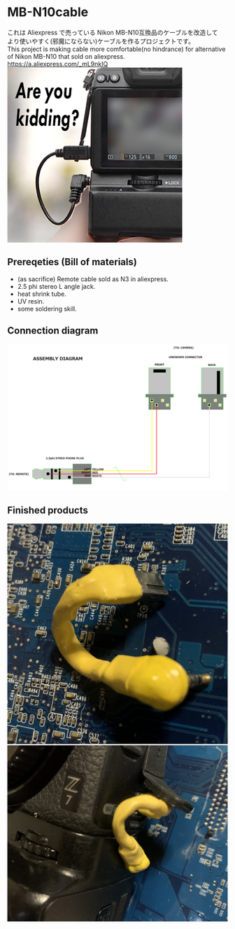 # MB-N10cable
これは Aliexpress で売っている Nikon MB-N10互換品のケーブルを改造して  
より使いやすく(邪魔にならない)ケーブルを作るプロジェクトです。  
This project is making cable more comfortable(no hindrance) for
alternative of Nikon MB-N10 that sold on aliexpress.  
https://a.aliexpress.com/_mL9nkIQ  
![before](before.jpg)
## Prereqeties (Bill of materials)
* (as sacrifice) Remote cable sold as N3 in aliexpress.
* 2.5 phi stereo L angle jack.
* heat shrink tube.
* UV resin.
* some soldering skill.
## Connection diagram
![diagram](cable-assembly.jpg)

## Finished products
![cable](assembled-cable.jpg)  
![withcamera](suited4camera.jpg)
